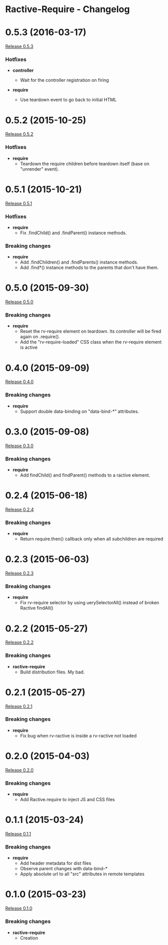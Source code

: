 # Ractive-Require - Changelog

<a name="0.5.3"></a>
# 0.5.3 (2016-03-17)

[Release 0.5.3](https://github.com/CodeCorico/ractive-require/releases/tag/0.5.3)

### Hotfixes

- **controller**
  - Wait for the controller registration on firing

- **require**
  - Use teardown event to go back to initial HTML

<a name="0.5.2"></a>
# 0.5.2 (2015-10-25)

[Release 0.5.2](https://github.com/CodeCorico/ractive-require/releases/tag/0.5.2)

### Hotfixes

- **require**
  - Teardown the require children before teardown itself (base on "unrender" event).

<a name="0.5.1"></a>
# 0.5.1 (2015-10-21)

[Release 0.5.1](https://github.com/CodeCorico/ractive-require/releases/tag/0.5.1)

### Hotfixes

- **require**
  - Fix .findChild() and .findParent() instance methods.

### Breaking changes

- **require**
  - Add .findChildren() and .findParents() instance methods.
  - Add .find*() instance methods to the parents that don't have them.

<a name="0.5.0"></a>
# 0.5.0 (2015-09-30)

[Release 0.5.0](https://github.com/CodeCorico/ractive-require/releases/tag/0.5.0)

### Breaking changes

- **require**
  - Reset the rv-require element on teardown. Its controller will be fired again on .require().
  - Add the "rv-require-loaded" CSS class when the rv-require element is active

<a name="0.4.0"></a>
# 0.4.0 (2015-09-09)

[Release 0.4.0](https://github.com/CodeCorico/ractive-require/releases/tag/0.4.0)

### Breaking changes

- **require**
  - Support double data-binding on "data-bind-*" attributes.

<a name="0.3.0"></a>
# 0.3.0 (2015-09-08)

[Release 0.3.0](https://github.com/CodeCorico/ractive-require/releases/tag/0.3.0)

### Breaking changes

- **require**
  - Add findChild() and findParent() methods to a ractive element.

<a name="0.2.4"></a>
# 0.2.4 (2015-06-18)

[Release 0.2.4](https://github.com/CodeCorico/ractive-require/releases/tag/0.2.4)

### Breaking changes

- **require**
  - Return require.then() callback only when all subchildren are required

<a name="0.2.3"></a>
# 0.2.3 (2015-06-03)

[Release 0.2.3](https://github.com/CodeCorico/ractive-require/releases/tag/0.2.3)

### Breaking changes

- **require**
  - Fix rv-require selector by using uerySelectorAll() instead of broken Ractive findAll()

<a name="0.2.2"></a>
# 0.2.2 (2015-05-27)

[Release 0.2.2](https://github.com/CodeCorico/ractive-require/releases/tag/0.2.2)

### Breaking changes

- **ractive-require**
  - Build distribution files. My bad.

<a name="0.2.1"></a>
# 0.2.1 (2015-05-27)

[Release 0.2.1](https://github.com/CodeCorico/ractive-require/releases/tag/0.2.1)

### Breaking changes

- **require**
  - Fix bug when rv-ractive is inside a rv-ractive not loaded

<a name="0.2.0"></a>
# 0.2.0 (2015-04-03)

[Release 0.2.0](https://github.com/CodeCorico/ractive-require/releases/tag/0.2.0)

### Breaking changes

- **require**
  - Add Ractive.require to inject JS and CSS files

<a name="0.1.1"></a>
# 0.1.1 (2015-03-24)

[Release 0.1.1](https://github.com/CodeCorico/ractive-require/releases/tag/0.1.1)

### Breaking changes

- **require**
  - Add header metadata for dist files
  - Observe parent changes with data-bind-*
  - Apply absolute url to all "src" attributes in remote templates

<a name="0.1.0"></a>
# 0.1.0 (2015-03-23)

[Release 0.1.0](https://github.com/CodeCorico/ractive-require/releases/tag/0.1.0)

### Breaking changes

- **ractive-require**
  - Creation
